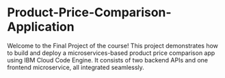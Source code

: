 # Product-Price-Comparison-Application
Welcome to the Final Project of the course! This project demonstrates how to build and deploy a microservices-based product price comparison app using IBM Cloud Code Engine. It consists of two backend APIs and one frontend microservice, all integrated seamlessly.
